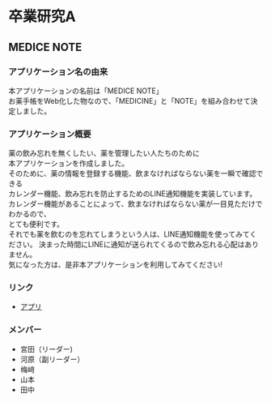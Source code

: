 # 卒業研究A
## MEDICE NOTE
### アプリケーション名の由来
本アプリケーションの名前は「MEDICE NOTE」<br>
お薬手帳をWeb化した物なので、「MEDICINE」と「NOTE」を組み合わせて決定しました。
### アプリケーション概要
薬の飲み忘れを無くしたい、薬を管理したい人たちのために<br>
本アプリケーションを作成しました。<br>
そのために、薬の情報を登録する機能、飲まなければならない薬を一瞬で確認できる<br>
カレンダー機能、飲み忘れを防止するためのLINE通知機能を実装しています。<br>
カレンダー機能があることによって、飲まなければならない薬が一目見ただけでわかるので、<br>
とても便利です。<br>
それでも薬を飲むのを忘れてしまうという人は、LINE通知機能を使ってみてください。
決まった時間にLINEに通知が送られてくるので飲み忘れる心配はありません。<br>
気になった方は、是非本アプリケーションを利用してみてください!
### リンク
* [アプリ](https://www.medice-note.vxx0.com/)
### メンバー
* 宮田（リーダー)
* 河原（副リーダー）
* 梅﨑
* 山本
* 田中
